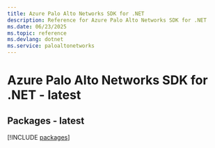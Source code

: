 ```yaml
---
title: Azure Palo Alto Networks SDK for .NET
description: Reference for Azure Palo Alto Networks SDK for .NET
ms.date: 06/23/2025
ms.topic: reference
ms.devlang: dotnet
ms.service: paloaltonetworks
---
```

# Azure Palo Alto Networks SDK for .NET - latest
## Packages - latest
[!INCLUDE [packages](palo-alto-networks-index.md)]